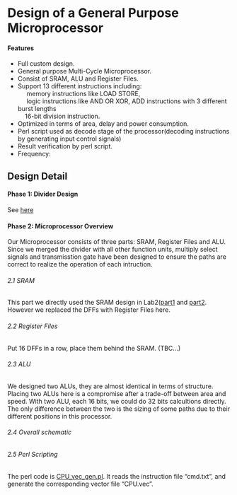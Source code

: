 Design of a General Purpose Microprocessor
===================================
#### Features
- Full custom design.&nbsp;<br />
- General purpose Multi-Cycle Microprocessor.&nbsp;<br />
- Consist of SRAM, ALU and Register Files.&nbsp;<br />
- Support 13 different instructions including:&nbsp;<br />
&nbsp; &nbsp; &nbsp;memory instructions like LOAD STORE,&nbsp;<br />
&nbsp; &nbsp; &nbsp;logic instructions like AND OR XOR, ADD instructions with 3 different burst lengths<br />
&nbsp; &nbsp; 16-bit division instruction. &nbsp;<br />
- Optimized in terms of area, delay and power consumption. &nbsp;<br />
- Perl script used as decode stage of the processor(decoding instructions by generating input control signals)<br />
- Result verification by perl script.<br />
- Frequency:<br />
 


## Design Detail


#### Phase 1: Divider Design

See [here](https://github.com/CWang24/16-bit-Unsigned-Divider)

#### Phase 2: Microprocessor Overview

Our Microprocessor consists of three parts: SRAM, Register Files and ALU. Since we merged the divider with all other function units, multiply select signals and transmisstion gate have been designed to ensure the paths are correct to realize the operation of each intruction.

###### 2.1 SRAM
This part we directly used the SRAM design in Lab2([part1](https://github.com/CWang24/SRAM_Part1) and [part2](https://github.com/CWang24/SRAM_Part2). However we replaced the DFFs with Register Files here.
###### 2.2 Register Files
Put 16 DFFs in a row, place them behind the SRAM. (TBC...)
###### 2.3 ALU
We designed two ALUs, they are almost identical in terms of structure. Placing two ALUs here is a compromise after a trade-off between area and speed. With two ALU, each 16 bits, we could do 32 bits calcultions directly.
The only difference between the two is the sizing of some paths due to their different positions in this processor.
###### 2.4 Overall schematic
###### 2.5 Perl Scripting
The perl code is [CPU_vec_gen.pl](https://github.com/CWang24/Design-of-a-General-Purpose-Microprocessor/blob/master/CPU_vec_gen.pl). It reads the instruction file “cmd.txt”, and generate the corresponding vector file “CPU.vec”.
